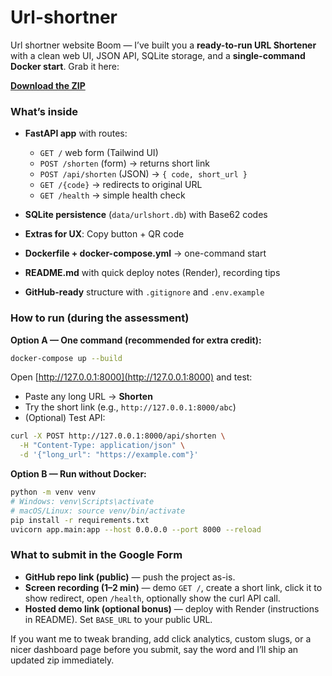 # Url-shortner
Url shortner website
Boom — I’ve built you a **ready-to-run URL Shortener** with a clean web UI, JSON API, SQLite storage, and a **single-command Docker start**. Grab it here:

**[Download the ZIP](sandbox:/mnt/data/url-shortener-fastapi.zip)**

### What’s inside

* **FastAPI app** with routes:

  * `GET /` web form (Tailwind UI)
  * `POST /shorten` (form) → returns short link
  * `POST /api/shorten` (JSON) → `{ code, short_url }`
  * `GET /{code}` → redirects to original URL
  * `GET /health` → simple health check
* **SQLite persistence** (`data/urlshort.db`) with Base62 codes
* **Extras for UX**: Copy button + QR code
* **Dockerfile + docker-compose.yml** → one-command start
* **README.md** with quick deploy notes (Render), recording tips
* **GitHub-ready** structure with `.gitignore` and `.env.example`

### How to run (during the assessment)

**Option A — One command (recommended for extra credit):**

```bash
docker-compose up --build
```

Open [http://127.0.0.1:8000](http://127.0.0.1:8000) and test:

* Paste any long URL → **Shorten**
* Try the short link (e.g., `http://127.0.0.1:8000/abc`)
* (Optional) Test API:

```bash
curl -X POST http://127.0.0.1:8000/api/shorten \
  -H "Content-Type: application/json" \
  -d '{"long_url": "https://example.com"}'
```

**Option B — Run without Docker:**

```bash
python -m venv venv
# Windows: venv\Scripts\activate
# macOS/Linux: source venv/bin/activate
pip install -r requirements.txt
uvicorn app.main:app --host 0.0.0.0 --port 8000 --reload
```

### What to submit in the Google Form

* **GitHub repo link (public)** — push the project as-is.
* **Screen recording (1–2 min)** — demo `GET /`, create a short link, click it to show redirect, open `/health`, optionally show the curl API call.
* **Hosted demo link (optional bonus)** — deploy with Render (instructions in README). Set `BASE_URL` to your public URL.

If you want me to tweak branding, add click analytics, custom slugs, or a nicer dashboard page before you submit, say the word and I’ll ship an updated zip immediately.
